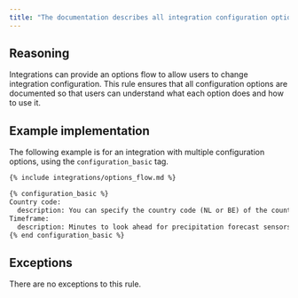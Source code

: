 ```yaml
---
title: "The documentation describes all integration configuration options"
---
```


## Reasoning

Integrations can provide an options flow to allow users to change integration configuration.
This rule ensures that all configuration options are documented so that users can understand what each option does and how to use it.

## Example implementation

The following example is for an integration with multiple configuration options, using the `configuration_basic` tag.

```markdown showLineNumbers
{% include integrations/options_flow.md %}

{% configuration_basic %}
Country code:
  description: You can specify the country code (NL or BE) of the country to display on the camera.
Timeframe:
  description: Minutes to look ahead for precipitation forecast sensors (minimum 5, maximum 120).
{% end configuration_basic %}

```

## Exceptions

There are no exceptions to this rule.
